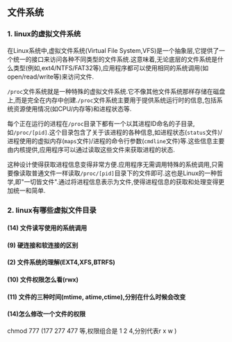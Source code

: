 ## 文件系统

### 1. linux的虚拟文件系统
在Linux系统中,虚拟文件系统(Virtual File System,VFS)是一个抽象层,它提供了一个统一的接口来访问各种不同类型的文件系统.这意味着,无论底层的文件系统是什么类型(例如,ext4/NTFS/FAT32等),应用程序都可以使用相同的系统调用(如open/read/write等)来访问文件.

`/proc`文件系统就是一种特殊的虚拟文件系统.它不像其他文件系统那样存储在磁盘上,而是完全在内存中创建.`/proc`文件系统主要用于提供系统运行时的信息,包括系统资源使用情况(如CPU/内存等)和进程状态等.

每个正在运行的进程在`/proc`目录下都有一个以其进程ID命名的子目录,如`/proc/[pid]`.这个目录包含了关于该进程的各种信息,如进程状态(`status`文件)/进程使用的虚拟内存(`maps`文件)/进程的命令行参数(`cmdline`文件)等.这些信息主要由内核提供,应用程序可以通过读取这些文件来获取进程的状态.

这种设计使得获取进程信息变得非常方便.应用程序无需调用特殊的系统调用,只需要像读取普通文件一样读取`/proc/[pid]`目录下的文件即可.这也是Linux的一种哲学,即"一切皆文件".通过将进程信息表示为文件,使得进程信息的获取和处理变得更加统一和简单.

### 2. linux有哪些虚拟文件目录

#### (14) 文件读写使用的系统调用

#### (9) 硬连接和软连接的区别

#### (2) 文件系统的理解(EXT4,XFS,BTRFS)
#### (10) 文件权限怎么看(rwx)
#### (11) 文件的三种时间(mtime, atime,ctime),分别在什么时候会改变
#### (14)怎么修改一个文件的权限
chmod 777  (177 277 477 等,权限组合是 1 2 4,分别代表r x w )
